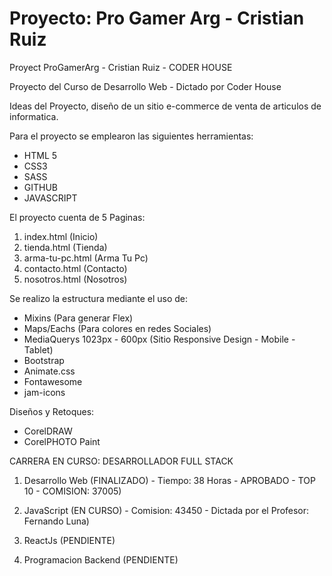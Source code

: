 # Proyecto: Pro Gamer Arg - Cristian Ruiz
Proyect ProGamerArg - Cristian Ruiz - CODER HOUSE

Proyecto del Curso de Desarrollo Web - Dictado por Coder House 

Ideas del Proyecto, diseño de un sitio e-commerce de venta de articulos de informatica. 

Para el proyecto se emplearon las siguientes herramientas: 

* HTML 5 
* CSS3
* SASS
* GITHUB
* JAVASCRIPT

El proyecto cuenta de 5 Paginas: 

1) index.html (Inicio) 
2) tienda.html (Tienda)
3) arma-tu-pc.html (Arma Tu Pc)
4) contacto.html (Contacto) 
5) nosotros.html (Nosotros) 

Se realizo la estructura mediante el uso de: 

* Mixins (Para generar Flex)
* Maps/Eachs (Para colores en redes Sociales) 
* MediaQuerys 1023px - 600px (Sitio Responsive Design - Mobile - Tablet) 
* Bootstrap
* Animate.css
* Fontawesome
* jam-icons

Diseños y Retoques: 

* CorelDRAW 
* CorelPHOTO Paint

CARRERA EN CURSO: DESARROLLADOR FULL STACK

1) Desarrollo Web           (FINALIZADO) - Tiempo: 38 Horas - APROBADO - TOP 10 - COMISION: 37005)

2) JavaScript               (EN CURSO) - Comision: 43450 - Dictada por el Profesor: Fernando Luna)  

3) ReactJs                  (PENDIENTE) 

4) Programacion Backend     (PENDIENTE)
